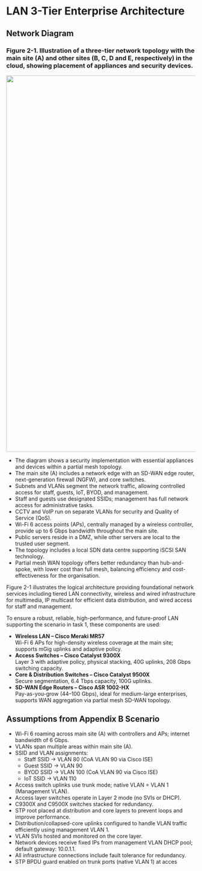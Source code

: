 # LAN 3-Tier Enterprise Architecture

## Network Diagram
### Figure 2-1. Illustration of a three-tier network topology with the main site (A) and other sites (B, C, D and E, respectively) in the cloud, showing placement of appliances and security devices.
<img width="1000" src="https://github.com/user-attachments/assets/8c3e27e8-c127-4455-b817-d87c72956a20" />

- The diagram shows a security implementation with essential appliances and devices within a partial mesh topology.
- The main site (A) includes a network edge with an SD-WAN edge router, next-generation firewall (NGFW), and core switches.
- Subnets and VLANs segment the network traffic, allowing controlled access for staff, guests, IoT, BYOD, and management.
- Staff and guests use designated SSIDs; management has full network access for administrative tasks.
- CCTV and VoIP run on separate VLANs for security and Quality of Service (QoS).
- Wi-Fi 6 access points (APs), centrally managed by a wireless controller, provide up to 6 Gbps bandwidth throughout the main site.
- Public servers reside in a DMZ, while other servers are local to the trusted user segment.
- The topology includes a local SDN data centre supporting iSCSI SAN technology.
- Partial mesh WAN topology offers better redundancy than hub-and-spoke, with lower cost than full mesh, balancing efficiency and cost-effectiveness for the organisation.

Figure 2-1 illustrates the logical architecture providing foundational network services including tiered LAN connectivity, wireless and wired infrastructure for multimedia, IP multicast for efficient data distribution, and wired access for staff and management.

To ensure a robust, reliable, high-performance, and future-proof LAN supporting the scenario in task 1, these components are used:
- **Wireless LAN – Cisco Meraki MR57**  
  Wi-Fi 6 APs for high-density wireless coverage at the main site; supports mGig uplinks and adaptive policy.  
- **Access Switches – Cisco Catalyst 9300X**  
  Layer 3 with adaptive policy, physical stacking, 40G uplinks, 208 Gbps switching capacity.  
- **Core & Distribution Switches – Cisco Catalyst 9500X**  
  Secure segmentation, 6.4 Tbps capacity, 100G uplinks.  
- **SD-WAN Edge Routers – Cisco ASR 1002-HX**  
  Pay-as-you-grow (44–100 Gbps), ideal for medium-large enterprises, supports WAN aggregation via partial mesh SD-WAN topology.

## Assumptions from Appendix B Scenario

- Wi-Fi 6 roaming across main site (A) with controllers and APs; internet bandwidth of 6 Gbps.  
- VLANs span multiple areas within main site (A).  
- SSID and VLAN assignments:  
  - Staff SSID → VLAN 80 (CoA VLAN 90 via Cisco ISE)  
  - Guest SSID → VLAN 90  
  - BYOD SSID → VLAN 100 (CoA VLAN 90 via Cisco ISE)  
  - IoT SSID → VLAN 110  
- Access switch uplinks use trunk mode; native VLAN = VLAN 1 (Management VLAN).  
- Access layer switches operate in Layer 2 mode (no SVIs or DHCP).  
- C9300X and C9500X switches stacked for redundancy.  
- STP root placed at distribution and core layers to prevent loops and improve performance.  
- Distribution/collapsed-core uplinks configured to handle VLAN traffic efficiently using management VLAN 1.  
- VLAN SVIs hosted and monitored on the core layer.  
- Network devices receive fixed IPs from management VLAN DHCP pool; default gateway: 10.0.1.1.  
- All infrastructure connections include fault tolerance for redundancy.  
- STP BPDU guard enabled on trunk ports (native VLAN 1) at acces













